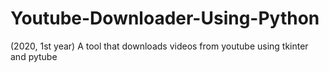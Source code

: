 # Youtube-Downloader-Using-Python
(2020, 1st year) A tool that downloads videos from youtube using tkinter and pytube
